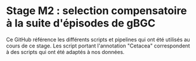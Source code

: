 # Stage M2 : selection compensatoire à la suite d'épisodes de gBGC
Ce GitHub référence les différents scripts et pipelines qui ont été utilisés au cours de ce stage. Les script portant l'annotation "Cetacea" correspondent à des scripts qui ont été adaptés à nos données.
